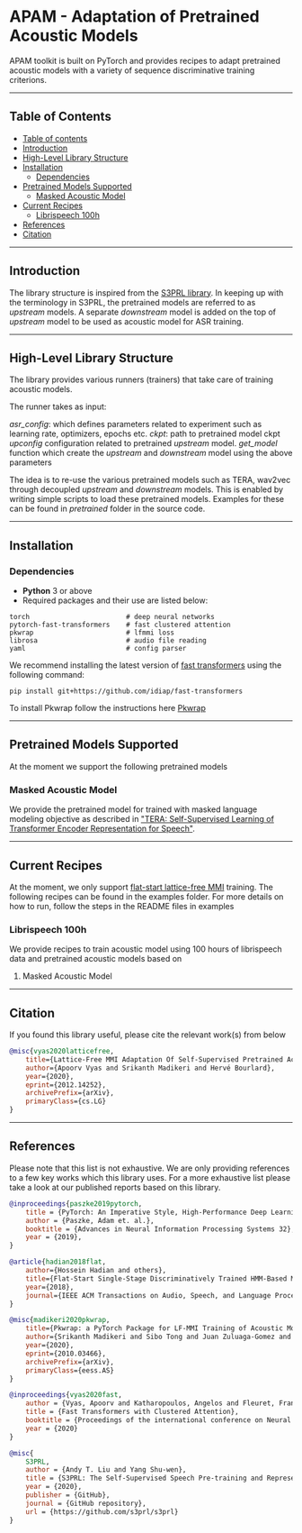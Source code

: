 # APAM - Adaptation of Pretrained Acoustic Models

APAM toolkit is built on PyTorch and provides recipes to adapt pretrained
acoustic models with a variety of sequence discriminative training criterions.

------------------------------------

Table of Contents
------------------------------------

<!--ts-->
   * [Table of contents](#table-of-contents)
   * [Introduction](#introduction)
   * [High-Level Library Structure](#high-level-library-structure)
   * [Installation](#installation)
       * [Dependencies](#dependencies)
   * [Pretrained Models Supported](#pretrained-models-supported)
       * [Masked Acoustic Model](#masked-acoustic-model)
   * [Current Recipes](#current-recipes)
       * [Librispeech 100h](#librispeech-100h)
   * [References](#references)
   * [Citation](#citation)
<!--te-->


------------------------------------
Introduction
------------------------------------
The library structure is inspired from the [S3PRL
library](https://github.com/s3prl/s3prl/). In keeping up with the terminology
in S3PRL, the pretrained models are referred to as *upstream* models. A
separate *downstream* model is added on the top of *upstream* model to be used
as acoustic model for ASR training. 


------------------------------------
High-Level Library Structure
------------------------------------
The library provides various runners (trainers) that take care of training
acoustic models.

The runner takes as input:

*asr_config*: which defines parameters related to experiment such as learning
rate, optimizers, epochs etc. 
*ckpt*: path to pretrained model ckpt 
*upconfig* configuration related to pretrained *upstream* model.
*get_model* function which create the *upstream* and *downstream* model using
the above parameters


The idea is to re-use the various pretrained models such as TERA, wav2vec 
through decoupled *upstream* and *downstream* models. This is enabled by writing
simple scripts to load these pretrained models. Examples for these can be found 
in *pretrained* folder in the source code.


------------------------------------
Installation
------------------------------------

### Dependencies
- **Python** 3 or above
- Required packages and their use are listed below:
```
torch                        # deep neural networks
pytorch-fast-transformers    # fast clustered attention
pkwrap                       # lfmmi loss
librosa                      # audio file reading
yaml                         # config parser
```

We recommend installing the latest version of [fast
transformers](https://github.com/idiap/fast-transformers) using the following
command:
```
pip install git+https://github.com/idiap/fast-transformers
```

To install Pkwrap follow the instructions here
[Pkwrap](https://github.com/idiap/pkwrap)


------------------------------------
Pretrained Models Supported
------------------------------------

At the moment we support the following pretrained models 

### Masked Acoustic Model

We provide the pretrained model for trained with masked language modeling
objective as described in ["TERA: Self-Supervised Learning of Transformer
Encoder Representation for Speech"](https://arxiv.org/abs/2007.06028).


------------------------------------
Current Recipes
------------------------------------

At the moment, we only support [flat-start lattice-free
MMI](https://www.danielpovey.com/files/2018_interspeech_end2end.pdf) training.
The following recipes can be found in the examples folder. For more details
on how to run, follow the steps in the README files in examples

### Librispeech 100h
We provide recipes to train acoustic model using 100 hours of 
librispeech data and pretrained acoustic models based on 

1. Masked Acoustic Model


------------------------------------
Citation
------------------------------------
If you found this library useful, please cite the relevant work(s) from below
```bibtex
@misc{vyas2020latticefree,
    title={Lattice-Free MMI Adaptation Of Self-Supervised Pretrained Acoustic Models}, 
    author={Apoorv Vyas and Srikanth Madikeri and Hervé Bourlard},
    year={2020},
    eprint={2012.14252},
    archivePrefix={arXiv},
    primaryClass={cs.LG}
}
```

------------------------------------
References
------------------------------------

Please note that this list is not exhaustive. We are only providing
references to a few key works which this library uses. For a more exhaustive list
please take a look at our published reports based on this library.


```bibtex
@inproceedings{paszke2019pytorch,
    title = {PyTorch: An Imperative Style, High-Performance Deep Learning Library},
    author = {Paszke, Adam et. al.},
    booktitle = {Advances in Neural Information Processing Systems 32},
    year = {2019},
}
```

```bibtex
@article{hadian2018flat,
    author={Hossein Hadian and others},
    title={Flat-Start Single-Stage Discriminatively Trained HMM-Based Models for ASR},
    year={2018},
    journal={IEEE ACM Transactions on Audio, Speech, and Language Processing},
}
```

```bibtex
@misc{madikeri2020pkwrap,
    title={Pkwrap: a PyTorch Package for LF-MMI Training of Acoustic Models}, 
    author={Srikanth Madikeri and Sibo Tong and Juan Zuluaga-Gomez and Apoorv Vyas and Petr Motlicek and Herv{\'e} Bourlard},
    year={2020},
    eprint={2010.03466},
    archivePrefix={arXiv},
    primaryClass={eess.AS}
}
```

```bibtex
@inproceedings{vyas2020fast,
    author = {Vyas, Apoorv and Katharopoulos, Angelos and Fleuret, Fran\c{c}ois},
    title = {Fast Transformers with Clustered Attention},
    booktitle = {Proceedings of the international conference on Neural Information Processing Systems (NeurIPS)},
    year = {2020}
}
```

```bibtex
@misc{
    S3PRL,
    author = {Andy T. Liu and Yang Shu-wen},
    title = {S3PRL: The Self-Supervised Speech Pre-training and Representation Learning Toolkit},
    year = {2020},
    publisher = {GitHub},
    journal = {GitHub repository},
    url = {https://github.com/s3prl/s3prl}
}
```
